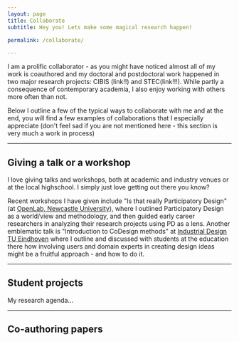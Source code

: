 ```yaml
---
layout: page
title: Collaborate
subtitle: Hey you! Lets make some magical research happen!

permalink: /collaborate/

---
```

I am a prolific collaborator - as you might have noticed almost all of my work is coauthored and my doctoral and postdoctoral work happened in two major research projects: CIBIS (link!!) and STEC(link!!!). While partly a consequence of contemporary academia, I also enjoy working with others more often than not.

Below I outline a few of the typical ways to collaborate with me and at the end, you will find a few examples of collaborations that I especially appreciate (don't feel sad if you are not mentioned here - this section is very much a work in process)

-----------
## Giving a talk or a workshop
I love giving talks and workshops, both at academic and industry venues or at the local highschool. I simply just love getting out there you know?

Recent workshops I have given include "Is that really Participatory Design" (at [OpenLab, Newcastle University](https://openlab.ncl.ac.uk/)), where I outlined Participatory Design as a world/view and methodology, and then guided early career researchers in analyzing their research projects using PD as a lens. Another emblematic talk is "Introduction to CoDesign methods" at [Industrial Design TU Eindhoven](https://www.tue.nl/en/our-university/departments/industrial-design/) where I outline and discussed with students at the education there how involving users and domain experts in creating design ideas might be a fruitful approach - and how to do it.

-----------
## Student projects
My research agenda...

------------
## Co-authoring papers